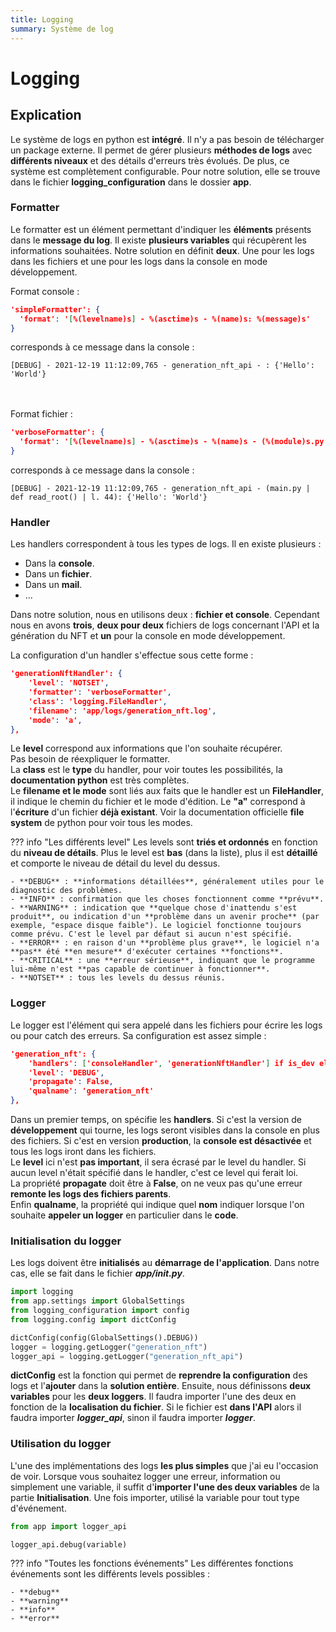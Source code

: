 ```yaml
---
title: Logging
summary: Système de log
---
```


# Logging

## Explication

Le système de logs en python est **intégré**. Il n'y a pas besoin de télécharger un package externe. Il permet de gérer plusieurs **méthodes de logs** avec **différents niveaux** et des détails d'erreurs très évolués.
De plus, ce système est complètement configurable. Pour notre solution, elle se trouve dans le fichier **logging_configuration** dans le dossier **app**.

### Formatter
Le formatter est un élément permettant d'indiquer les **éléments** présents dans le **message du log**. Il existe **plusieurs variables** qui récupèrent les informations souhaitées. Notre solution en définit **deux**. Une pour les logs dans les fichiers et une pour les logs dans la console en mode développement.

Format console :

```json
'simpleFormatter': {
  'format': '[%(levelname)s] - %(asctime)s - %(name)s: %(message)s'
}
```
corresponds à ce message dans la console :

```shell
[DEBUG] - 2021-12-19 11:12:09,765 - generation_nft_api - : {'Hello': 'World'}
```
<br><br>
Format fichier :

```json
'verboseFormatter': {
  'format': '[%(levelname)s] - %(asctime)s - %(name)s - (%(module)s.py | def %(funcName)s() | l. %(lineno)d): %(message)s'
}
```
corresponds à ce message dans la console :

```shell
[DEBUG] - 2021-12-19 11:12:09,765 - generation_nft_api - (main.py | def read_root() | l. 44): {'Hello': 'World'}
```

### Handler
Les handlers correspondent à tous les types de logs. Il en existe plusieurs :

- Dans la **console**.
- Dans un **fichier**.
- Dans un **mail**.
- ...

Dans notre solution, nous en utilisons deux : **fichier et console**. Cependant nous en avons **trois**, **deux pour deux** fichiers de logs concernant l'API et la génération du NFT et **un** pour la console en mode développement.

La configuration d'un handler s'effectue sous cette forme :
```json
'generationNftHandler': {
    'level': 'NOTSET',
    'formatter': 'verboseFormatter',
    'class': 'logging.FileHandler',
    'filename': 'app/logs/generation_nft.log',
    'mode': 'a',
},
```
Le **level** correspond aux informations que l'on souhaite récupérer.<br>
Pas besoin de réexpliquer le formatter.<br>
La **class** est le **type** du handler, pour voir toutes les possibilités, la **documentation python** est très complètes.<br>
Le **filename et le mode** sont liés aux faits que le handler est un **FileHandler**, il indique le chemin du fichier et le mode d'édition. Le **"a"** correspond à l'**écriture** d'un fichier **déjà existant**. Voir la documentation officielle **file system** de python pour voir tous les modes.<br>

??? info "Les différents level"
    Les levels sont **triés et ordonnés** en fonction du **niveau de détails**. Plus le level est **bas** (dans la liste), plus il est **détaillé** et comporte le niveau de détail du level du dessus.

    - **DEBUG** : **informations détaillées**, généralement utiles pour le diagnostic des problèmes.
    - **INFO** : confirmation que les choses fonctionnent comme **prévu**.
    - **WARNING** : indication que **quelque chose d'inattendu s'est produit**, ou indication d'un **problème dans un avenir proche** (par exemple, "espace disque faible"). Le logiciel fonctionne toujours comme prévu. C'est le level par défaut si aucun n'est spécifié.
    - **ERROR** : en raison d'un **problème plus grave**, le logiciel n'a **pas** été **en mesure** d'exécuter certaines **fonctions**.
    - **CRITICAL** : une **erreur sérieuse**, indiquant que le programme lui-même n'est **pas capable de continuer à fonctionner**.
    - **NOTSET** : tous les levels du dessus réunis.

### Logger

Le logger est l'élément qui sera appelé dans les fichiers pour écrire les logs ou pour catch des erreurs. Sa configuration est assez simple :
```json
'generation_nft': {
    'handlers': ['consoleHandler', 'generationNftHandler'] if is_dev else ['generationNftHandler'],
    'level': 'DEBUG',
    'propagate': False,
    'qualname': 'generation_nft'
},
```
Dans un premier temps, on spécifie les **handlers**. Si c'est la version de **développement** qui tourne, les logs seront visibles dans la console en plus des fichiers. Si c'est en version **production**, la **console est désactivée** et tous les logs iront dans les fichiers.<br>
Le **level** ici n'est **pas important**, il sera écrasé par le level du handler. Si aucun level n'était spécifié dans le handler, c'est ce level qui ferait loi.<br>
La propriété **propagate** doit être à **False**, on ne veux pas qu'une erreur **remonte les logs des fichiers parents**.<br>
Enfin **qualname**, la propriété qui indique quel **nom** indiquer lorsque l'on souhaite **appeler un logger** en particulier dans le **code**.

### Initialisation du logger
Les logs doivent être **initialisés** au **démarrage de l'application**. Dans notre cas, elle se fait dans le fichier ***app/__init__.py***.
```py
import logging
from app.settings import GlobalSettings
from logging_configuration import config
from logging.config import dictConfig

dictConfig(config(GlobalSettings().DEBUG))
logger = logging.getLogger("generation_nft")
logger_api = logging.getLogger("generation_nft_api")
```

**dictConfig** est la fonction qui permet de **reprendre la configuration** des logs et l'**ajouter** dans la **solution entière**.
Ensuite, nous définissons **deux variables** pour les **deux loggers**. Il faudra importer l'une des deux en fonction de la **localisation du fichier**. Si le fichier est **dans l'API** alors il faudra importer ***logger_api***, sinon il faudra importer ***logger***.

### Utilisation du logger
L'une des implémentations des logs **les plus simples** que j'ai eu l'occasion de voir. Lorsque vous souhaitez logger une erreur, information ou simplement une variable, il suffit d'**importer l'une des deux variables** de la partie **Initialisation**. Une fois importer, utilisé la variable pour tout type d'événement.

```py
from app import logger_api

logger_api.debug(variable)
```

??? info "Toutes les fonctions événements"
    Les différentes fonctions événements sont les différents levels possibles :

    - **debug**
    - **warning**
    - **info**
    - **error**
